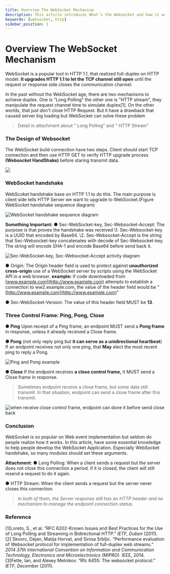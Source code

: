```yaml
---
title: Overview The WebSocket Mechanism
description: This article introduces What’s the Websocket and how it works.
keywords: [websocket, http]
sidebar_position: 1
---
```


# Overview The WebSocket Mechanism

WebSocket is a popular tool in HTTP 1.1, that realized full-duplex on HTTP model. **It upgrades HTTP 1.1 to let the TCP channel still open** until the request or response side closes the communication channel.

In the past without the WebSocket age, there are two mechanisms to achieve duplex. One is "Long Polling" the other one is "HTTP stream", they manipulate the request channel time to simulate duplex\[1]. On the other worlds, that just don't close HTTP Request. But it have a drawback that caused server big loading but WebSocket can solve these problem

> Detail in attachment about " Long Polling" and " HTTP Stream"

### **The Design of Websocket**

The WebSocket build connection have two steps. Client should start TCP connection and then use HTTP GET to verify HTTP upgrade process **(Websocket HandShake)** before staring transmit data.

![](https://cdn-images-1.medium.com/max/720/1\*\_vUlATmL9eAcy5VzsjUjng.png)

### WebSocket handshake

WebScoket handshake base on HTTP 1.1 to do this. The main purpose is client side tells HTTP Server we want to upgrade to WebSocket.(Figure WebSocket handshake sequence diagram)

![WebSocket handshake sequence diagram](https://cdn-images-1.medium.com/max/720/1\*lFsewXqqMdpeSagStXFuow.png)

**Something Important:** ● Sec-WebSocket-key, Sec-Websocket-Accept: The purpose is that proves the handshake was received \1. Sec-Websocket-key is a UUID that encoded by Base64. \2. Sec-Websocket-Accept is the string that Sec-Websocket-key concatenates with decode of Sec-Websocket-key. The string will encode SHA-1 and encode Base64 before send back it.

![Sec-WebSocket-key, Sec-Websocket-Accept activity diagram](https://cdn-images-1.medium.com/max/720/1\*r18KMh7e4WKNc\_8hlCuL1g.png)

● Origin: The Origin header field is used to protect against **unauthorized cross-origin** use of a WebSocket server by scripts using the WebSocket API in a web browser. **example:** if code downloaded from [www.example.com](http://www.example.com) attempts to establish a connection to ww2.example.com, the value of the header field would be "[http://www.example.com](http://www.example.com)"

● Sec-WebSocket-Version: The value of this header field MUST be **13**.

### Three Control Frame: Ping, Pong, Close

**● Ping** Upon receipt of a Ping frame, an endpoint MUST send a **Pong frame** in response, unless it already received a Close frame.

**● Pong** (not only reply ping but **it can serve as a unidirectional heartbeat**) If an endpoint receives not only one ping, that **May** elect the most recent ping to reply a Pong.

![Ping and Pong example](https://cdn-images-1.medium.com/max/720/1\*WLwBU5-dSm9baYOe0QsbgA.png)

**● Close** If the endpoint receives **a close control frame,** it MUST send a Close frame in response.

> Sometimes endpoint receive a close frame, but some data still transmit. In that situation, endpoint can send a close frame after this transmit.

![when receive close control frame, endpoint can done it before send close back](https://cdn-images-1.medium.com/max/720/1\*-tUT8eVHh8Kg3eEmomlfcg.png)

### **Conclusion**

WebSocket is so popular on Web event implementation but seldom do people realize how it works. In this article, have some essential knowledge to help people develop the WebSocket Application. Especially WebSocket handshake, so many modules should set these arguments.

**Attachment**: ● Long Polling: When a client sends a request but the server does not close this connection a period. if it is closed, the client will still resend a request to do it again.

● HTTP Stream: When the client sends a request but the server never closes this connection.

> _In both of them, the Server response still has an HTTP header and no mechanism to manage the endpoint connection status._

### Reference
[1]Loreto, S., et al. “RFC 6202-Known Issues and Best Practices for the Use of Long Polling and Streaming in Bidirectional HTTP.” _IETF, Duben_ (2011).<br/>
[2] Skvorc, Dejan, Matija Horvat, and Sinisa Srbljic. “Performance evaluation of Websocket protocol for implementation of full-duplex web streams.” _2014 37th International Convention on Information and Communication Technology, Electronics and Microelectronics (MIPRO)_. IEEE, 2014.<br/>
[3]Fette, Ian, and Alexey Melnikov. “Rfc 6455: The websocket protocol.” _IETF, December_ (2011).<br/>
